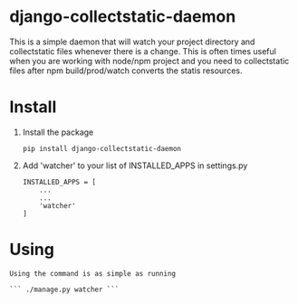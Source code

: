 django-collectstatic-daemon
===========================

This is a simple daemon that will watch your project directory and collectstatic files whenever there is a change.
This is often times useful when you are working with node/npm project and you need to collectstatic files
after npm build/prod/watch converts the statis resources.


# Install

1)  Install the package

    ```pip install django-collectstatic-daemon```

2) Add 'watcher' to your list of INSTALLED_APPS in settings.py
    

    ```
    INSTALLED_APPS = [
        ...
        ...
        'watcher'
    ]
    ```

# Using

    Using the command is as simple as running

    ``` ./manage.py watcher ```
